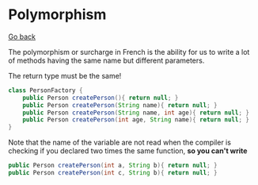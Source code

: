 # Polymorphism

[Go back](..)

The polymorphism or surcharge in French is the ability for
us to write a lot of methods having the same name
but different parameters.

The return type must be the same!

```java
class PersonFactory {
    public Person createPerson(){ return null; }
    public Person createPerson(String name){ return null; }
    public Person createPerson(String name, int age){ return null; }
    public Person createPerson(int age, String name){ return null; }
}
```

Note that the name of the variable
are not read when the compiler is checking if you declared two
times the same function, **so you can't write**

```java
public Person createPerson(int a, String b){ return null; }
public Person createPerson(int c, String b){ return null; }
```